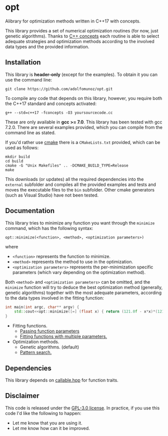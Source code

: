 # opt
Alibrary for optimization methods written in C++17 with concepts.

This library provides a set of numerical optimization routines (for now, just genetic algorithms). Thanks to [C++ concepts](http://en.cppreference.com/w/cpp/language/constraints) each routine is able to select adequate strategies and optimization methods according to the involved data types and the provided information. 

## Installation

This library is **header-only** (except for the examples). To obtain it you can use the command line:
```
git clone https://github.com/adolfomunoz/opt.git
```

To compile any code that depends on this library, however, you require both the C++17 standard and concepts activated:
```
g++ --std=c++17 -fconcepts -O3 yoursourcecode.cc
```

These are only available in **gcc >= 7.0**. This library has been tested with gcc 7.2.0. There are several examples provided, which you can compile from the command line as stated.

If you'd rather use [cmake](https://cmake.org/) there is a `CMakeLists.txt` provided, which can be used as follows:
```
mkdir build
cd build
cmake -G "Unix Makefiles" .. -DCMAKE_BUILD_TYPE=Release
make
```

This downloads (or updates) all the required dependencies into the `external` subfolder and compiles all the provided examples and tests and moves the executable files to the `bin` subfolder. Other cmake generators (such as Visual Studio) have not been tested.

## Documentation

This library tries to minimize any function you want through the `minimize` command, which has the following syntax:

```
opt::minimize(<function>, <method>, <optimization parameters>)
```
where
* `<function>` represents the function to minimize.
* `<method>` represents the method to use in the optimization.
* `<optimization parameters>` represents the per-minimization specific parameters (which vary depending on the optimization method).

Both `<method>` and `<optimization parameters>` can be omitted, and the `minimize` function will try to deduce the best optimization method (generally, genetic algorithms) together with the most adequate parameters, according to the data types involved in the fitting function:

```cpp
int main(int argc, char** argv) {
	std::cout<<opt::minimize([=] (float x) { return (121.0f - x*x)*(121.0f - x*x); })<<std::endl;
}
```

* Fitting functions.
   * [Passing function parameters](doc/function_parameters.md)
   * [Fitting functions with multiple parameters.](doc/fitting_multiple_parameters.md)
* Optimization methods.
   * Genetic algorithms. (default)
   * [Pattern search.](doc/pattern_search.md)

## Dependencies

This library depends on [callable.hpp](https://github.com/sth/callable.hpp) for function traits.

## Disclaimer
This code is released under the [GPL-3.0 license](https://www.gnu.org/licenses/gpl-3.0.en.html). In practice, if you use this code I'd like the following to happen:
* Let me know that you are using it.
* Let me know how can it be improved.


